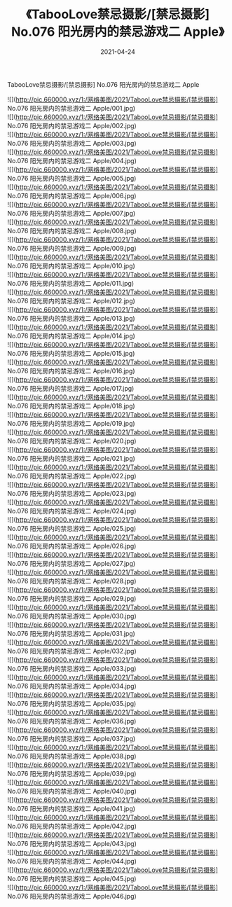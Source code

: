 ﻿---
layout: post
title:  《TabooLove禁忌摄影/[禁忌摄影] No.076 阳光房内的禁忌游戏二 Apple》
date:   2021-04-24
img: http://pic.660000.xyz/1:/网络美图/2021/TabooLove禁忌摄影/[禁忌摄影] No.076 阳光房内的禁忌游戏二 Apple/000.jpg
categories: [美女, 清纯, 唯美]
---

TabooLove禁忌摄影/[禁忌摄影] No.076 阳光房内的禁忌游戏二 Apple

 ![](http://pic.660000.xyz/1:/网络美图/2021/TabooLove禁忌摄影/[禁忌摄影] No.076 阳光房内的禁忌游戏二 Apple/001.jpg) <br>![](http://pic.660000.xyz/1:/网络美图/2021/TabooLove禁忌摄影/[禁忌摄影] No.076 阳光房内的禁忌游戏二 Apple/002.jpg) <br>![](http://pic.660000.xyz/1:/网络美图/2021/TabooLove禁忌摄影/[禁忌摄影] No.076 阳光房内的禁忌游戏二 Apple/003.jpg) <br>![](http://pic.660000.xyz/1:/网络美图/2021/TabooLove禁忌摄影/[禁忌摄影] No.076 阳光房内的禁忌游戏二 Apple/004.jpg) <br>![](http://pic.660000.xyz/1:/网络美图/2021/TabooLove禁忌摄影/[禁忌摄影] No.076 阳光房内的禁忌游戏二 Apple/005.jpg) <br>![](http://pic.660000.xyz/1:/网络美图/2021/TabooLove禁忌摄影/[禁忌摄影] No.076 阳光房内的禁忌游戏二 Apple/006.jpg) <br>![](http://pic.660000.xyz/1:/网络美图/2021/TabooLove禁忌摄影/[禁忌摄影] No.076 阳光房内的禁忌游戏二 Apple/007.jpg) <br>![](http://pic.660000.xyz/1:/网络美图/2021/TabooLove禁忌摄影/[禁忌摄影] No.076 阳光房内的禁忌游戏二 Apple/008.jpg) <br>![](http://pic.660000.xyz/1:/网络美图/2021/TabooLove禁忌摄影/[禁忌摄影] No.076 阳光房内的禁忌游戏二 Apple/009.jpg) <br>![](http://pic.660000.xyz/1:/网络美图/2021/TabooLove禁忌摄影/[禁忌摄影] No.076 阳光房内的禁忌游戏二 Apple/010.jpg) <br>![](http://pic.660000.xyz/1:/网络美图/2021/TabooLove禁忌摄影/[禁忌摄影] No.076 阳光房内的禁忌游戏二 Apple/011.jpg) <br>![](http://pic.660000.xyz/1:/网络美图/2021/TabooLove禁忌摄影/[禁忌摄影] No.076 阳光房内的禁忌游戏二 Apple/012.jpg) <br>![](http://pic.660000.xyz/1:/网络美图/2021/TabooLove禁忌摄影/[禁忌摄影] No.076 阳光房内的禁忌游戏二 Apple/013.jpg) <br>![](http://pic.660000.xyz/1:/网络美图/2021/TabooLove禁忌摄影/[禁忌摄影] No.076 阳光房内的禁忌游戏二 Apple/014.jpg) <br>![](http://pic.660000.xyz/1:/网络美图/2021/TabooLove禁忌摄影/[禁忌摄影] No.076 阳光房内的禁忌游戏二 Apple/015.jpg) <br>![](http://pic.660000.xyz/1:/网络美图/2021/TabooLove禁忌摄影/[禁忌摄影] No.076 阳光房内的禁忌游戏二 Apple/016.jpg) <br>![](http://pic.660000.xyz/1:/网络美图/2021/TabooLove禁忌摄影/[禁忌摄影] No.076 阳光房内的禁忌游戏二 Apple/017.jpg) <br>![](http://pic.660000.xyz/1:/网络美图/2021/TabooLove禁忌摄影/[禁忌摄影] No.076 阳光房内的禁忌游戏二 Apple/018.jpg) <br>![](http://pic.660000.xyz/1:/网络美图/2021/TabooLove禁忌摄影/[禁忌摄影] No.076 阳光房内的禁忌游戏二 Apple/019.jpg) <br>![](http://pic.660000.xyz/1:/网络美图/2021/TabooLove禁忌摄影/[禁忌摄影] No.076 阳光房内的禁忌游戏二 Apple/020.jpg) <br>![](http://pic.660000.xyz/1:/网络美图/2021/TabooLove禁忌摄影/[禁忌摄影] No.076 阳光房内的禁忌游戏二 Apple/021.jpg) <br>![](http://pic.660000.xyz/1:/网络美图/2021/TabooLove禁忌摄影/[禁忌摄影] No.076 阳光房内的禁忌游戏二 Apple/022.jpg) <br>![](http://pic.660000.xyz/1:/网络美图/2021/TabooLove禁忌摄影/[禁忌摄影] No.076 阳光房内的禁忌游戏二 Apple/023.jpg) <br>![](http://pic.660000.xyz/1:/网络美图/2021/TabooLove禁忌摄影/[禁忌摄影] No.076 阳光房内的禁忌游戏二 Apple/024.jpg) <br>![](http://pic.660000.xyz/1:/网络美图/2021/TabooLove禁忌摄影/[禁忌摄影] No.076 阳光房内的禁忌游戏二 Apple/025.jpg) <br>![](http://pic.660000.xyz/1:/网络美图/2021/TabooLove禁忌摄影/[禁忌摄影] No.076 阳光房内的禁忌游戏二 Apple/026.jpg) <br>![](http://pic.660000.xyz/1:/网络美图/2021/TabooLove禁忌摄影/[禁忌摄影] No.076 阳光房内的禁忌游戏二 Apple/027.jpg) <br>![](http://pic.660000.xyz/1:/网络美图/2021/TabooLove禁忌摄影/[禁忌摄影] No.076 阳光房内的禁忌游戏二 Apple/028.jpg) <br>![](http://pic.660000.xyz/1:/网络美图/2021/TabooLove禁忌摄影/[禁忌摄影] No.076 阳光房内的禁忌游戏二 Apple/029.jpg) <br>![](http://pic.660000.xyz/1:/网络美图/2021/TabooLove禁忌摄影/[禁忌摄影] No.076 阳光房内的禁忌游戏二 Apple/030.jpg) <br>![](http://pic.660000.xyz/1:/网络美图/2021/TabooLove禁忌摄影/[禁忌摄影] No.076 阳光房内的禁忌游戏二 Apple/031.jpg) <br>![](http://pic.660000.xyz/1:/网络美图/2021/TabooLove禁忌摄影/[禁忌摄影] No.076 阳光房内的禁忌游戏二 Apple/032.jpg) <br>![](http://pic.660000.xyz/1:/网络美图/2021/TabooLove禁忌摄影/[禁忌摄影] No.076 阳光房内的禁忌游戏二 Apple/033.jpg) <br>![](http://pic.660000.xyz/1:/网络美图/2021/TabooLove禁忌摄影/[禁忌摄影] No.076 阳光房内的禁忌游戏二 Apple/034.jpg) <br>![](http://pic.660000.xyz/1:/网络美图/2021/TabooLove禁忌摄影/[禁忌摄影] No.076 阳光房内的禁忌游戏二 Apple/035.jpg) <br>![](http://pic.660000.xyz/1:/网络美图/2021/TabooLove禁忌摄影/[禁忌摄影] No.076 阳光房内的禁忌游戏二 Apple/036.jpg) <br>![](http://pic.660000.xyz/1:/网络美图/2021/TabooLove禁忌摄影/[禁忌摄影] No.076 阳光房内的禁忌游戏二 Apple/037.jpg) <br>![](http://pic.660000.xyz/1:/网络美图/2021/TabooLove禁忌摄影/[禁忌摄影] No.076 阳光房内的禁忌游戏二 Apple/038.jpg) <br>![](http://pic.660000.xyz/1:/网络美图/2021/TabooLove禁忌摄影/[禁忌摄影] No.076 阳光房内的禁忌游戏二 Apple/039.jpg) <br>![](http://pic.660000.xyz/1:/网络美图/2021/TabooLove禁忌摄影/[禁忌摄影] No.076 阳光房内的禁忌游戏二 Apple/040.jpg) <br>![](http://pic.660000.xyz/1:/网络美图/2021/TabooLove禁忌摄影/[禁忌摄影] No.076 阳光房内的禁忌游戏二 Apple/041.jpg) <br>![](http://pic.660000.xyz/1:/网络美图/2021/TabooLove禁忌摄影/[禁忌摄影] No.076 阳光房内的禁忌游戏二 Apple/042.jpg) <br>![](http://pic.660000.xyz/1:/网络美图/2021/TabooLove禁忌摄影/[禁忌摄影] No.076 阳光房内的禁忌游戏二 Apple/043.jpg) <br>![](http://pic.660000.xyz/1:/网络美图/2021/TabooLove禁忌摄影/[禁忌摄影] No.076 阳光房内的禁忌游戏二 Apple/044.jpg) <br>![](http://pic.660000.xyz/1:/网络美图/2021/TabooLove禁忌摄影/[禁忌摄影] No.076 阳光房内的禁忌游戏二 Apple/045.jpg) <br>![](http://pic.660000.xyz/1:/网络美图/2021/TabooLove禁忌摄影/[禁忌摄影] No.076 阳光房内的禁忌游戏二 Apple/046.jpg) <br>